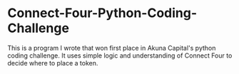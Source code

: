 # Connect-Four-Python-Coding-Challenge
This is a program I wrote that won first place in Akuna Capital's python coding challenge. It uses simple logic and understanding of Connect Four to decide where to place a token.
